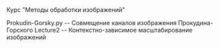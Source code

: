 Курс "Методы обработки изображений"

Prokudin-Gorsky.py -- Совмещение каналов изображения Прокудина-Горского
Lecture2 -- Контекстно-зависимое масштабирование изображений
